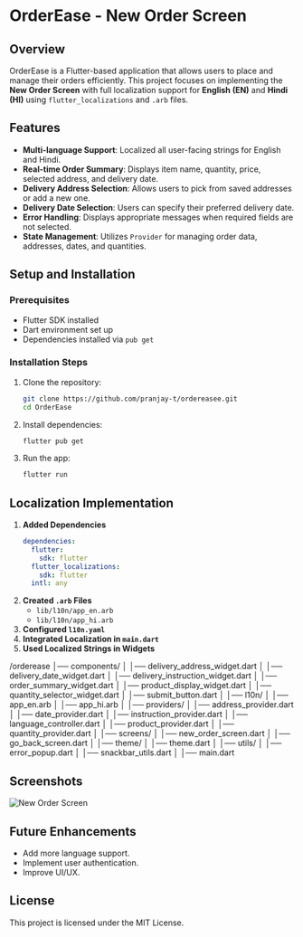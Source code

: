 # OrderEase - New Order Screen

## Overview
OrderEase is a Flutter-based application that allows users to place and manage their orders efficiently. This project focuses on implementing the **New Order Screen** with full localization support for **English (EN)** and **Hindi (HI)** using `flutter_localizations` and `.arb` files.

## Features
- **Multi-language Support**: Localized all user-facing strings for English and Hindi.
- **Real-time Order Summary**: Displays item name, quantity, price, selected address, and delivery date.
- **Delivery Address Selection**: Allows users to pick from saved addresses or add a new one.
- **Delivery Date Selection**: Users can specify their preferred delivery date.
- **Error Handling**: Displays appropriate messages when required fields are not selected.
- **State Management**: Utilizes `Provider` for managing order data, addresses, dates, and quantities.

## Setup and Installation
### Prerequisites
- Flutter SDK installed
- Dart environment set up
- Dependencies installed via `pub get`

### Installation Steps
1. Clone the repository:
   ```sh
   git clone https://github.com/pranjay-t/ordereasee.git
   cd OrderEase
   ```
2. Install dependencies:
   ```sh
   flutter pub get
   ```
3. Run the app:
   ```sh
   flutter run
   ```

## Localization Implementation
1. **Added Dependencies**
   ```yaml
   dependencies:
     flutter:
       sdk: flutter
     flutter_localizations:
       sdk: flutter
     intl: any
   ```
2. **Created `.arb` Files**
   - `lib/l10n/app_en.arb`
   - `lib/l10n/app_hi.arb`
3. **Configured `l10n.yaml`**
4. **Integrated Localization in `main.dart`**
5. **Used Localized Strings in Widgets**

/orderease
│── components/
│   │── delivery_address_widget.dart
│   │── delivery_date_widget.dart
│   │── delivery_instruction_widget.dart
│   │── order_summary_widget.dart
│   │── product_display_widget.dart
│   │── quantity_selector_widget.dart
│   │── submit_button.dart
│
│── l10n/
│   │── app_en.arb
│   │── app_hi.arb
│
│── providers/
│   │── address_provider.dart
│   │── date_provider.dart
│   │── instruction_provider.dart
│   │── language_controller.dart
│   │── product_provider.dart
│   │── quantity_provider.dart
│
│── screens/
│   │── new_order_screen.dart
│   │── go_back_screen.dart
│
│── theme/
│   │── theme.dart
│
│── utils/
│   │── error_popup.dart
│   │── snackbar_utils.dart
│
│── main.dart

## Screenshots
![New Order Screen](assets/screenshots/)

## Future Enhancements
- Add more language support.
- Implement user authentication.
- Improve UI/UX.

## License
This project is licensed under the MIT License.

